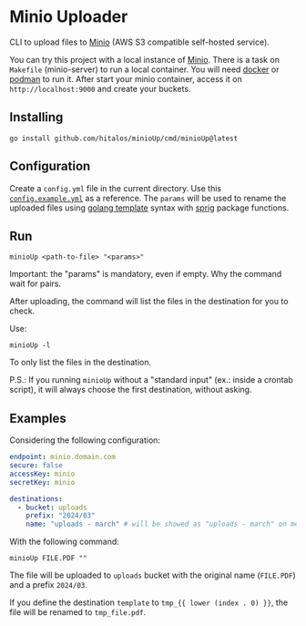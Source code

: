 # Minio Uploader

CLI to upload files to [Minio](https://min.io/) (AWS S3 compatible self-hosted service).

You can try this project with a local instance of [Minio](https://min.io/). There is a task on `Makefile` (minio-server) to run a local container. You will need [docker](https://www.docker.com) or [podman](https://podman.io) to run it. After start your minio container, access it on `http://localhost:9000` and create your buckets.

## Installing

```shell
go install github.com/hitalos/minioUp/cmd/minioUp@latest
```

## Configuration

Create a `config.yml` file in the current directory. Use this [`config.example.yml`](config.example.yml) as a reference.
The `params` will be used to rename the uploaded files using [golang template](https://golang.org/pkg/text/template/) syntax with [sprig](https://masterminds.github.io/sprig/) package functions.

## Run

```shell
minioUp <path-to-file> "<params>"
```

Important: the "params" is mandatory, even if empty. Why the command wait for pairs.

After uploading, the command will list the files in the destination for you to check.

Use:

```shell
minioUp -l
```

To only list the files in the destination.

P.S.: If you running `minioUp` without a "standard input" (ex.: inside a crontab script), it will always choose the first destination, without asking.

## Examples

Considering the following configuration:

```yaml
endpoint: minio.domain.com
secure: false
accessKey: minio
secretKey: minio

destinations:
  - bucket: uploads
    prefix: "2024/03"
    name: "uploads - march" # will be showed as "uploads - march" on menu
```

With the following command:

```shell
minioUp FILE.PDF ""
```

The file will be uploaded to `uploads` bucket with the original name (`FILE.PDF`) and a prefix `2024/03`.

If you define the destination `template` to `tmp_{{ lower (index . 0) }}`, the file will be renamed to `tmp_file.pdf`.
